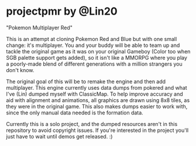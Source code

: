 projectpmr by @Lin20
==========

"Pokemon Multiplayer Red"

This is an attempt at cloning Pokemon Red and Blue but with one small change: it's multiplayer. You and your buddy will be able to team up and tackle the original game as it was on your original Gameboy (Color too when SGB palette support gets added), so it isn't like a MMORPG where you play a poorly-made blend of different generations with a million strangers you don't know.

The original goal of this will be to remake the engine and then add multiplayer. This engine currently uses data dumps from pokered and what I've (Lin) dumped myself with ClassicMap. To help improve accuracy and aid with alignment and animations, all graphics are drawn using 8x8 tiles, as they were in the original game. This also makes dumps easier to work with, since the only manual data needed is the formation data.

Currently this is a solo project, and the dumped resources aren't in this repository to avoid copyright issues. If you're interested in the project you'll just have to wait until demos get released. :)

